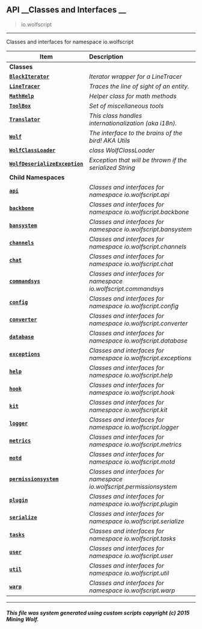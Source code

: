 ## API __Classes and Interfaces __

>io.wolfscript

---

Classes and interfaces for namespace io.wolfscript

Item | Description   
--- | :--- 
__Classes__|
__[`BlockIterator`](BlockIterator.md)__ | _Iterator wrapper for a LineTracer_ 
__[`LineTracer`](LineTracer.md)__ | _Traces the line of sight of an entity._ 
__[`MathHelp`](MathHelp.md)__ | _Helper class for math methods_ 
__[`ToolBox`](ToolBox.md)__ | _Set of miscellaneous tools_ 
__[`Translator`](Translator.md)__ | _This class handles internationalization (aka i18n)._ 
__[`Wolf`](Wolf.md)__ | _The interface to the brains of the bird! AKA Utils_ 
__[`WolfClassLoader`](WolfClassLoader.md)__ | _class WolfClassLoader_ 
__[`WolfDeserializeException`](WolfDeserializeException.md)__ | _Exception that will be thrown if the serialized String_ 
__Child Namespaces__|
__[`api`](api/0.md)__ | _Classes and interfaces for namespace io.wolfscript.api_ 
__[`backbone`](backbone/0.md)__ | _Classes and interfaces for namespace io.wolfscript.backbone_ 
__[`bansystem`](bansystem/0.md)__ | _Classes and interfaces for namespace io.wolfscript.bansystem_ 
__[`channels`](channels/0.md)__ | _Classes and interfaces for namespace io.wolfscript.channels_ 
__[`chat`](chat/0.md)__ | _Classes and interfaces for namespace io.wolfscript.chat_ 
__[`commandsys`](commandsys/0.md)__ | _Classes and interfaces for namespace io.wolfscript.commandsys_ 
__[`config`](config/0.md)__ | _Classes and interfaces for namespace io.wolfscript.config_ 
__[`converter`](converter/0.md)__ | _Classes and interfaces for namespace io.wolfscript.converter_ 
__[`database`](database/0.md)__ | _Classes and interfaces for namespace io.wolfscript.database_ 
__[`exceptions`](exceptions/0.md)__ | _Classes and interfaces for namespace io.wolfscript.exceptions_ 
__[`help`](help/0.md)__ | _Classes and interfaces for namespace io.wolfscript.help_ 
__[`hook`](hook/0.md)__ | _Classes and interfaces for namespace io.wolfscript.hook_ 
__[`kit`](kit/0.md)__ | _Classes and interfaces for namespace io.wolfscript.kit_ 
__[`logger`](logger/0.md)__ | _Classes and interfaces for namespace io.wolfscript.logger_ 
__[`metrics`](metrics/0.md)__ | _Classes and interfaces for namespace io.wolfscript.metrics_ 
__[`motd`](motd/0.md)__ | _Classes and interfaces for namespace io.wolfscript.motd_ 
__[`permissionsystem`](permissionsystem/0.md)__ | _Classes and interfaces for namespace io.wolfscript.permissionsystem_ 
__[`plugin`](plugin/0.md)__ | _Classes and interfaces for namespace io.wolfscript.plugin_ 
__[`serialize`](serialize/0.md)__ | _Classes and interfaces for namespace io.wolfscript.serialize_ 
__[`tasks`](tasks/0.md)__ | _Classes and interfaces for namespace io.wolfscript.tasks_ 
__[`user`](user/0.md)__ | _Classes and interfaces for namespace io.wolfscript.user_ 
__[`util`](util/0.md)__ | _Classes and interfaces for namespace io.wolfscript.util_ 
__[`warp`](warp/0.md)__ | _Classes and interfaces for namespace io.wolfscript.warp_ 



---



##### This file was system generated using custom scripts copyright (c) 2015 Mining Wolf.
	

